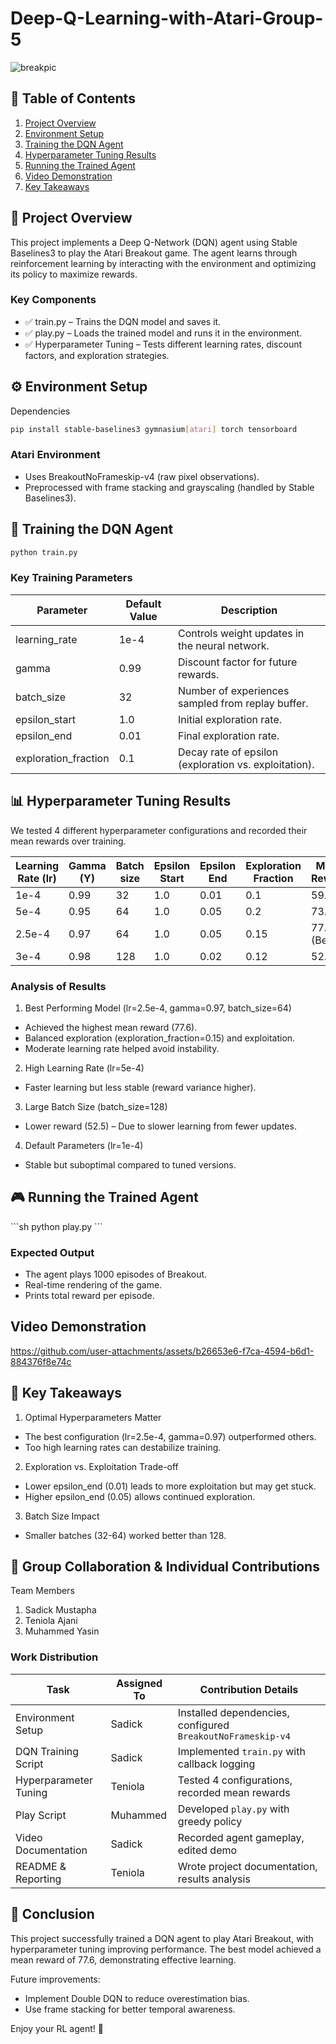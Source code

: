 # Deep-Q-Learning-with-Atari-Group-5


![breakpic](https://github.com/user-attachments/assets/53d4d1c2-bd7b-4646-80ec-1dac49580b7a)

## 📌 Table of Contents

1. [Project Overview](#overview)
2. [Environment Setup](#environment)
3. [Training the DQN Agent](#training)
4. [Hyperparameter Tuning Results](#tuning)
5. [Running the Trained Agent](#running)
6. [Video Demonstration](#video)
7. [Key Takeaways](#takeaway)

<h2 id="overview"> 🎯 Project Overview</h2>

This project implements a Deep Q-Network (DQN) agent using Stable Baselines3 to play the Atari Breakout game. The agent learns through reinforcement learning by interacting with the environment and optimizing its policy to maximize rewards.

### Key Components

* ✅ train.py – Trains the DQN model and saves it.
* ✅ play.py – Loads the trained model and runs it in the environment.
* ✅ Hyperparameter Tuning – Tests different learning rates, discount factors, and exploration strategies.

<h2 id="environment"> ⚙️ Environment Setup</h2>

Dependencies

```sh
pip install stable-baselines3 gymnasium[atari] torch tensorboard
```

### Atari Environment

- Uses BreakoutNoFrameskip-v4 (raw pixel observations).
- Preprocessed with frame stacking and grayscaling (handled by Stable Baselines3).

<h2 id="training"> 🤖 Training the DQN Agent</h2>

```sh
python train.py
```

### Key Training Parameters

|Parameter            |	Default Value |	Description                                          |
|---------------------|---------------|------------------------------------------------------|
|learning_rate	      |1e-4	          |Controls weight updates in the neural network.        |
|gamma                |	0.99          |	Discount factor for future rewards.                  |
|batch_size           |	32            |	Number of experiences sampled from replay buffer.    |
|epsilon_start        |	1.0           |	Initial exploration rate.                            |
|epsilon_end	        |0.01           |	Final exploration rate.                              |
|exploration_fraction	| 0.1           |	Decay rate of epsilon (exploration vs. exploitation).|


<h2 id="tuning"> 📊 Hyperparameter Tuning Results</h2>

We tested 4 different hyperparameter configurations and recorded their mean rewards over training.

|Learning Rate (lr) | Gamma (Y) | Batch size | Epsilon Start | Epsilon End | Exploration Fraction | Mean Reward |
|-------------------|-----------|------------|---------------|-------------|----------------------|-------------|
|1e-4               |0.99       |32          |1.0            |0.01         |0.1                   |59.8         |
|5e-4               |0.95       |64          |1.0            |0.05         |0.2                   |73.3         |
|2.5e-4             |0.97       |64          |1.0            |0.05         |0.15                  |77.6 (Best)  |
|3e-4               |0.98       |128         |1.0            |0.02         |0.12                  |52.5         |

### Analysis of Results

1. Best Performing Model (lr=2.5e-4, gamma=0.97, batch_size=64)
  - Achieved the highest mean reward (77.6).
  - Balanced exploration (exploration_fraction=0.15) and exploitation.
  - Moderate learning rate helped avoid instability.

2. High Learning Rate (lr=5e-4)
  - Faster learning but less stable (reward variance higher).
    
3. Large Batch Size (batch_size=128)
  - Lower reward (52.5) – Due to slower learning from fewer updates.
    
4. Default Parameters (lr=1e-4)
  - Stable but suboptimal compared to tuned versions.

<h2 id="running"> 🎮 Running the Trained Agent</h2>
```sh
python play.py
```

### Expected Output

- The agent plays 1000 episodes of Breakout.
- Real-time rendering of the game.
- Prints total reward per episode.
  
<h2 id="video"> Video Demonstration</h2>

https://github.com/user-attachments/assets/b26653e6-f7ca-4594-b6d1-884376f8e74c

<h2 id="takeaway"> 🔑 Key Takeaways</h2>

1. Optimal Hyperparameters Matter
  - The best configuration (lr=2.5e-4, gamma=0.97) outperformed others.
  - Too high learning rates can destabilize training.
2. Exploration vs. Exploitation Trade-off
  - Lower epsilon_end (0.01) leads to more exploitation but may get stuck.
  - Higher epsilon_end (0.05) allows continued exploration.  
3. Batch Size Impact
  - Smaller batches (32-64) worked better than 128.

## 👥 Group Collaboration & Individual Contributions

Team Members
1. Sadick Mustapha
2. Teniola Ajani
3. Muhammed Yasin

### Work Distribution
|Task                       | Assigned To             | Contribution Details                                         |
|---------------------------|-------------------------|--------------------------------------------------------------|
|Environment Setup          | Sadick                  | Installed dependencies, configured `BreakoutNoFrameskip-v4`  |
|DQN Training Script        | Sadick                  | Implemented `train.py` with callback logging                 |
|Hyperparameter Tuning      | Teniola                 | Tested 4 configurations, recorded mean rewards               |
|Play Script                | Muhammed                | Developed `play.py` with greedy policy                       |
|Video Documentation        | Sadick                  | Recorded agent gameplay, edited demo                         |
|README & Reporting         | Teniola                 | Wrote project documentation, results analysis                |


## 🚀 Conclusion

This project successfully trained a DQN agent to play Atari Breakout, with hyperparameter tuning improving performance. The best model achieved a mean reward of 77.6, demonstrating effective learning.

Future improvements:
- Implement Double DQN to reduce overestimation bias.
- Use frame stacking for better temporal awareness.

Enjoy your RL agent! 🎉



